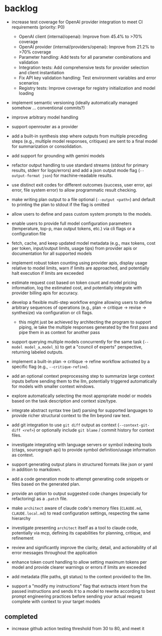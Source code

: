 # backlog

* increase test coverage for OpenAI provider integration to meet CI requirements (priority: P0)
  * OpenAI client (internal/openai): Improve from 45.4% to >70% coverage
  * OpenAI provider (internal/providers/openai): Improve from 21.2% to >70% coverage
  * Parameter handling: Add tests for all parameter combinations and validation
  * Integration tests: Add comprehensive tests for provider selection and client instantiation
  * Fix API key validation handling: Test environment variables and error scenarios
  * Registry tests: Improve coverage for registry initialization and model loading

* implement semantic versioning (ideally automatically managed somehow ... conventional commits?)
* improve arbitrary model handling
* support openrouter as a provider
* add a built-in synthesis step where outputs from multiple preceding steps (e.g., multiple model responses, critiques) are sent to a final model for summarization or consolidation.
* add support for grounding with gemini models
* refactor output handling to use standard streams (stdout for primary results, stderr for logs/errors) and add a json output mode flag (`--output-format json`) for machine-readable results.
* use distinct exit codes for different outcomes (success, user error, api error, file system error) to allow programmatic result checking.
* make writing plan output to a file optional (`--output <path>`) and default to printing the plan to stdout if the flag is omitted
* allow users to define and pass custom system prompts to the models.
* enable users to provide full model configuration parameters (temperature, top-p, max output tokens, etc.) via cli flags or a configuration file
* fetch, cache, and keep updated model metadata (e.g., max tokens, cost per token, input/output limits, usage tips) from provider apis or documentation for all supported models
* implement robust token counting using provider apis, display usage relative to model limits, warn if limits are approached, and potentially halt execution if limits are exceeded
* estimate request cost based on token count and model pricing information, log the estimated cost, and potentially integrate with provider billing apis for accuracy.
* develop a flexible multi-step workflow engine allowing users to define arbitrary sequences of operations (e.g., plan -> critique -> revise -> synthesize) via configuration or cli flags.
  * this might just be achieved by architecting the program to support piping, ie take the multiple responses generated by the first pass and pipe them in as context for another pass
* support querying multiple models concurrently for the same task (`--model model_a,model_b`) to get a "council of experts" perspective, returning labeled outputs.
* implement a built-in plan -> critique -> refine workflow activated by a specific flag (e.g., `--critique-refine`).
* add an optional context preprocessing step to summarize large context inputs before sending them to the llm, potentially triggered automatically for models with smaller context windows.
* explore automatically selecting the most appropriate model or models based on the task description and context size/type.
* integrate abstract syntax tree (ast) parsing for supported languages to provide richer structural context to the llm beyond raw text.
* add git integration to use `git diff` output as context (`--context-git-diff <ref>`) or optionally include `git blame` / commit history for context files.
* investigate integrating with language servers or symbol indexing tools (ctags, sourcegraph api) to provide symbol definition/usage information as context.
* support generating output plans in structured formats like json or yaml in addition to markdown.
* add a code generation mode to attempt generating code snippets or files based on the generated plan.
* provide an option to output suggested code changes (especially for refactoring) as a `.patch` file.
* make `architect` aware of claude code's memory files (`CLAUDE.md`, `CLAUDE.local.md`) to read configuration settings, respecting the same hierarchy
* investigate presenting `architect` itself as a tool to claude code, potentially via mcp, defining its capabilities for planning, critique, and refinement
* review and significantly improve the clarity, detail, and actionability of all error messages throughout the application
* enhance token count handling to allow setting maximum tokens per model and provide clearer warnings or errors if limits are exceeded
* add metadata (file paths, git status) to the context provided to the llm.
* support a "modify my instructions" flag that extracts intent from the passed instructions and sends it to a model to rewrite according to best prompt engineering practices before sending your actual request complete with context to your target models

## completed

* increase github action testing threshold from 30 to 80, and meet it

